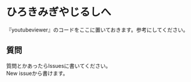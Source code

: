 # ひろきみぎやじるしへ
『youtubeviewer』のコードをここに置いておきます。参考にしてください。  

## 質問
質問とかあったらIssuesに書いてください。  
New issueから書けます。

